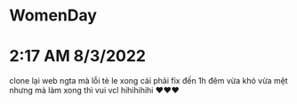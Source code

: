 # WomenDay
# 2:17 AM 8/3/2022
clone lại web ngta mà lỗi tè le xong cái phải fix đến 1h đêm vừa khó vừa mệt nhưng mà làm xong thì vui vcl hihihihihi ♥♥♥
